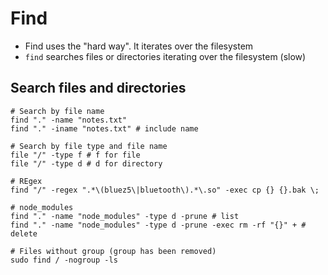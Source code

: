 # Find

- Find uses the "hard way". It iterates over the filesystem
- `find` searches files or directories iterating over the filesystem (slow)

## Search files and directories

```shell
# Search by file name
find "." -name "notes.txt"
find "." -iname "notes.txt" # include name

# Search by file type and file name
file "/" -type f # f for file
file "/" -type d # d for directory

# REgex
find "/" -regex ".*\(bluez5\|bluetooth\).*\.so" -exec cp {} {}.bak \;

# node_modules
find "." -name "node_modules" -type d -prune # list
find "." -name "node_modules" -type d -prune -exec rm -rf "{}" + # delete

# Files without group (group has been removed)
sudo find / -nogroup -ls
```
